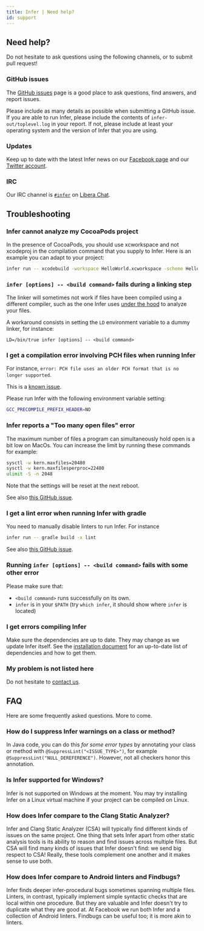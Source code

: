 ```yaml
---
title: Infer | Need help?
id: support
---
```


## Need help?

Do not hesitate to ask questions using the following channels, or to submit pull
request!

### GitHub issues

The [GitHub issues](https://github.com/facebook/Infer/issues) page is a good
place to ask questions, find answers, and report issues.

Please include as many details as possible when submitting a GitHub issue. If
you are able to run Infer, please include the contents of
`infer-out/toplevel.log` in your report. If not, please include at least your
operating system and the version of Infer that you are using.

### Updates

Keep up to date with the latest Infer news on our
[Facebook page](https://www.facebook.com/inferstaticanalyzer/) and our
[Twitter account](https://twitter.com/fbinfer).

### IRC

Our IRC channel is [`#infer`](irc://irc.libera.chat/infer) on [Libera Chat](https://libera.chat/).

## Troubleshooting

### Infer cannot analyze my CocoaPods project

In the presence of CocoaPods, you should use xcworkspace and not xcodeproj in
the compilation command that you supply to Infer. Here is an example you can
adapt to your project:

```bash
infer run -- xcodebuild -workspace HelloWorld.xcworkspace -scheme HelloWorld
```

### `infer [options] -- <build command>` fails during a linking step

The linker will sometimes not work if files have been compiled using a different
compiler, such as the one Infer uses [under the hood](/docs/next/infer-workflow) to
analyze your files.

A workaround consists in setting the `LD` environment variable to a dummy
linker, for instance:

```
LD=/bin/true infer [options] -- <build command>
```

### I get a compilation error involving PCH files when running Infer

For instance,
`error: PCH file uses an older PCH format that is no longer supported`.

This is a [known issue](https://github.com/facebook/infer/issues/96).

Please run Infer with the following environment variable setting:

```bash
GCC_PRECOMPILE_PREFIX_HEADER=NO
```

### Infer reports a "Too many open files" error

The maximum number of files a program can simultaneously hold open is a bit low
on MacOs. You can increase the limit by running these commands for example:

```bash
sysctl -w kern.maxfiles=20480
sysctl -w kern.maxfilesperproc=22480
ulimit -S -n 2048
```

Note that the settings will be reset at the next reboot.

See also [this GitHub issue](https://github.com/facebook/infer/issues/22).

### I get a lint error when running Infer with gradle

You need to manually disable linters to run Infer. For instance

```bash
infer run -- gradle build -x lint
```

See also [this GitHub issue](https://github.com/facebook/infer/issues/58).

### Running `infer [options] -- <build command>` fails with some other error

Please make sure that:

- `<build command>` runs successfully on its own.
- `infer` is in your `$PATH` (try `which infer`, it should show where `infer` is
  located)

### I get errors compiling Infer

Make sure the dependencies are up to date. They may change as we
update Infer itself. See the [installation
document](https://github.com/facebook/infer/blob/main/INSTALL.md)
for an up-to-date list of dependencies and how to get them.

### My problem is not listed here

Do not hesitate to [contact us](support#need-help?).

## FAQ

Here are some frequently asked questions. More to come.

### How do I suppress Infer warnings on a class or method?

In Java code, you can do this *for some error types* by annotating
your class or method with `@SuppressLint("<ISSUE_TYPE>")`, for example
`@SuppressLint("NULL_DEREFERENCE")`. However, not all checkers honor
this annotation.

### Is Infer supported for Windows?

Infer is not supported on Windows at the moment. You may try installing Infer on
a Linux virtual machine if your project can be compiled on Linux.

### How does Infer compare to the Clang Static Analyzer?

Infer and Clang Static Analyzer (CSA) will typically find different
kinds of issues on the same project. One thing that sets Infer apart
from other static analysis tools is its ability to reason and find
issues across multiple files. But CSA will find many kinds of issues
that Infer doesn't find: we send big respect to CSA! Really, these
tools complement one another and it makes sense to use both.

### How does Infer compare to Android linters and Findbugs?

Infer finds deeper infer-procedural bugs sometimes spanning multiple files.
Linters, in contrast, typically implement simple syntactic checks that are local
within one procedure. But they are valuable and Infer doesn't try to duplicate
what they are good at. At Facebook we run both Infer and a collection of Android
linters. Findbugs can be useful too; it is more akin to linters.
